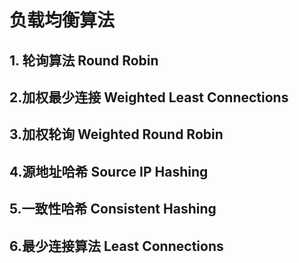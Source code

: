# 负载均衡算法

## 1. 轮询算法 Round Robin

## 2.加权最少连接 Weighted Least Connections

## 3.加权轮询 Weighted Round Robin

## 4.源地址哈希 Source IP Hashing

## 5.一致性哈希 Consistent Hashing

## 6.最少连接算法 Least Connections